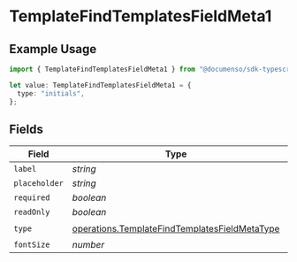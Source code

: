 # TemplateFindTemplatesFieldMeta1

## Example Usage

```typescript
import { TemplateFindTemplatesFieldMeta1 } from "@documenso/sdk-typescript/models/operations";

let value: TemplateFindTemplatesFieldMeta1 = {
  type: "initials",
};
```

## Fields

| Field                                                                                                          | Type                                                                                                           | Required                                                                                                       | Description                                                                                                    |
| -------------------------------------------------------------------------------------------------------------- | -------------------------------------------------------------------------------------------------------------- | -------------------------------------------------------------------------------------------------------------- | -------------------------------------------------------------------------------------------------------------- |
| `label`                                                                                                        | *string*                                                                                                       | :heavy_minus_sign:                                                                                             | N/A                                                                                                            |
| `placeholder`                                                                                                  | *string*                                                                                                       | :heavy_minus_sign:                                                                                             | N/A                                                                                                            |
| `required`                                                                                                     | *boolean*                                                                                                      | :heavy_minus_sign:                                                                                             | N/A                                                                                                            |
| `readOnly`                                                                                                     | *boolean*                                                                                                      | :heavy_minus_sign:                                                                                             | N/A                                                                                                            |
| `type`                                                                                                         | [operations.TemplateFindTemplatesFieldMetaType](../../models/operations/templatefindtemplatesfieldmetatype.md) | :heavy_check_mark:                                                                                             | N/A                                                                                                            |
| `fontSize`                                                                                                     | *number*                                                                                                       | :heavy_minus_sign:                                                                                             | N/A                                                                                                            |